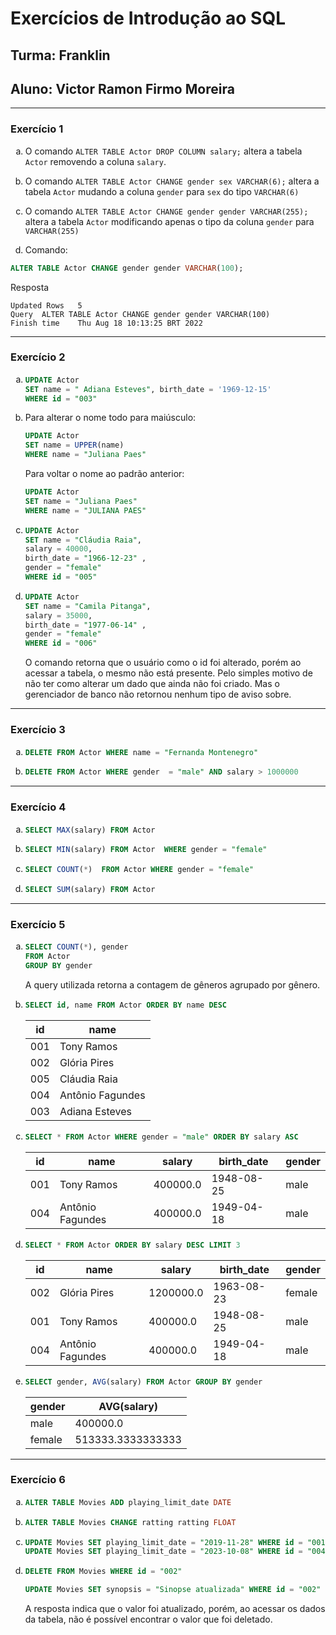 <style type="text/css">
    ol { list-style-type: lower-alpha; }
</style>


# Exercícios de Introdução ao SQL

## Turma: Franklin
## Aluno: Victor Ramon Firmo Moreira

---

### Exercício 1

1. O comando `ALTER TABLE Actor DROP COLUMN salary;` altera a tabela `Actor` removendo a coluna `salary`.

2. O comando `ALTER TABLE Actor CHANGE gender sex VARCHAR(6);` altera a tabela `Actor` mudando a coluna `gender` para `sex` do tipo `VARCHAR(6)`

3. O comando `ALTER TABLE Actor CHANGE gender gender VARCHAR(255);` altera a tabela `Actor` modificando apenas o tipo da coluna `gender` para `VARCHAR(255)`

4. Comando:
 ```sql
 ALTER TABLE Actor CHANGE gender gender VARCHAR(100);
 ```

 Resposta
 ```
 Updated Rows	5
 Query	ALTER TABLE Actor CHANGE gender gender VARCHAR(100)
 Finish time	Thu Aug 18 10:13:25 BRT 2022
 ```

---

### Exercício 2

1. 
    ```sql
    UPDATE Actor
    SET name = " Adiana Esteves", birth_date = '1969-12-15'
    WHERE id = "003"
    ```

2. 
    Para alterar o nome todo para maiúsculo:

    ```sql
    UPDATE Actor
    SET name = UPPER(name)
    WHERE name = "Juliana Paes"
    ```

    Para voltar o nome ao padrão anterior:

    ```sql
    UPDATE Actor
    SET name = "Juliana Paes"
    WHERE name = "JULIANA PAES"
    ```

3. 
    ```sql
    UPDATE Actor
    SET name = "Cláudia Raia",
    salary = 40000,
    birth_date = "1966-12-23" ,
    gender = "female"
    WHERE id = "005"
    ```

4. 
    ```sql
    UPDATE Actor
    SET name = "Camila Pitanga",
    salary = 35000,
    birth_date = "1977-06-14" ,
    gender = "female"
    WHERE id = "006"
    ```

    O comando retorna que o usuário como o id foi alterado, porém ao acessar a tabela, o mesmo não está presente. Pelo simples motivo de não ter como alterar um dado que ainda não foi criado. Mas o gerenciador de banco não retornou nenhum tipo de aviso sobre.

---

### Exercício 3

1. 
    ```sql
    DELETE FROM Actor WHERE name = "Fernanda Montenegro"
    ```

2. 
    ```sql
    DELETE FROM Actor WHERE gender  = "male" AND salary > 1000000
    ```

---

### Exercício 4

1. 
   ```sql
   SELECT MAX(salary) FROM Actor 
   ```

1. 
   ```sql
   SELECT MIN(salary) FROM Actor  WHERE gender = "female"
   ```

1. 
   ```sql
   SELECT COUNT(*)  FROM Actor WHERE gender = "female"
   ```

1. 
   ```sql
   SELECT SUM(salary) FROM Actor
   ```

---

### Exercício 5

1. 
   ```sql
   SELECT COUNT(*), gender
   FROM Actor
   GROUP BY gender
   ```

   A query utilizada retorna a contagem de gêneros agrupado por gênero.

1. 
   ```sql
   SELECT id, name FROM Actor ORDER BY name DESC
   ```

   | id  | name             |
   | --- | ---------------- |
   | 001 | Tony Ramos       |
   | 002 | Glória Pires     |
   | 005 | Cláudia Raia     |
   | 004 | Antônio Fagundes |
   | 003 | Adiana Esteves   |

1. 
   ```sql
   SELECT * FROM Actor WHERE gender = "male" ORDER BY salary ASC 
   ```

   | id  | name             | salary   | birth_date | gender |
   | --- | ---------------- | -------- | ---------- | ------ |
   | 001 | Tony Ramos       | 400000.0 | 1948-08-25 | male   |
   | 004 | Antônio Fagundes | 400000.0 | 1949-04-18 | male   |


1. 
   ```sql
   SELECT * FROM Actor ORDER BY salary DESC LIMIT 3
   ```

   | id  | name             | salary    | birth_date | gender |
   | --- | ---------------- | --------- | ---------- | ------ |
   | 002 | Glória Pires     | 1200000.0 | 1963-08-23 | female |
   | 001 | Tony Ramos       | 400000.0  | 1948-08-25 | male   |
   | 004 | Antônio Fagundes | 400000.0  | 1949-04-18 | male   |


1. 
   ```sql
   SELECT gender, AVG(salary) FROM Actor GROUP BY gender
   ```

   | gender | AVG(salary)       |
   | ------ | ----------------- |
   | male   | 400000.0          |
   | female | 513333.3333333333 |

---

### Exercício 6

1. 
    ```sql
    ALTER TABLE Movies ADD playing_limit_date DATE
    ```
2. 
    ```sql
    ALTER TABLE Movies CHANGE ratting ratting FLOAT
    ```
3. 
    ```sql
    UPDATE Movies SET playing_limit_date = "2019-11-28" WHERE id = "001"
    UPDATE Movies SET playing_limit_date = "2023-10-08" WHERE id = "004"
    ```
4. 
    ```sql
    DELETE FROM Movies WHERE id = "002"

    UPDATE Movies SET synopsis = "Sinopse atualizada" WHERE id = "002"
    ```

    A resposta indica que o valor foi atualizado, porém, ao acessar os dados da tabela, não é possível encontrar o valor que foi deletado.